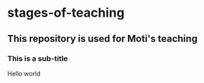 # stages-of-teaching
## This repository is used for Moti's teaching

### This is a sub-title
Hello world

